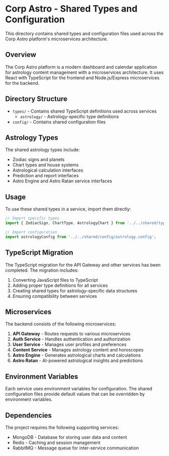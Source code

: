 # Corp Astro - Shared Types and Configuration

This directory contains shared types and configuration files used across the Corp Astro platform's microservices architecture.

## Overview

The Corp Astro platform is a modern dashboard and calendar application for astrology content management with a microservices architecture. It uses React with TypeScript for the frontend and Node.js/Express microservices for the backend.

## Directory Structure

- `types/` - Contains shared TypeScript definitions used across services
  - `astrology/` - Astrology-specific type definitions
- `config/` - Contains shared configuration files

## Astrology Types

The shared astrology types include:

- Zodiac signs and planets
- Chart types and house systems
- Astrological calculation interfaces
- Prediction and report interfaces
- Astro Engine and Astro Ratan service interfaces

## Usage

To use these shared types in a service, import them directly:

```typescript
// Import specific types
import { ZodiacSign, ChartType, AstrologyChart } from '../../shared/types/astrology';

// Import configuration
import astrologyConfig from '../../shared/config/astrology.config';
```

## TypeScript Migration

The TypeScript migration for the API Gateway and other services has been completed. The migration includes:

1. Converting JavaScript files to TypeScript
2. Adding proper type definitions for all services
3. Creating shared types for astrology-specific data structures
4. Ensuring compatibility between services

## Microservices

The backend consists of the following microservices:

1. **API Gateway** - Routes requests to various microservices
2. **Auth Service** - Handles authentication and authorization
3. **User Service** - Manages user profiles and preferences
4. **Content Service** - Manages astrology content and horoscopes
5. **Astro Engine** - Generates astrological charts and calculations
6. **Astro Ratan** - AI-powered astrological insights and predictions

## Environment Variables

Each service uses environment variables for configuration. The shared configuration files provide default values that can be overridden by environment variables.

## Dependencies

The project requires the following supporting services:

- MongoDB - Database for storing user data and content
- Redis - Caching and session management
- RabbitMQ - Message queue for inter-service communication
